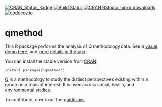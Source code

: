 [![CRAN_Status_Badge](http://www.r-pkg.org/badges/version/qmethod)](http://cran.r-project.org/web/packages/qmethod)
[![Build Status](https://travis-ci.org/aiorazabala/qmethod.svg)](https://travis-ci.org/aiorazabala/qmethod)
[![CRAN RStudio mirror downloads](http://cranlogs.r-pkg.org/badges/qmethod)](http://cran.r-project.org/web/packages/qmethod/index.html)
[![codecov.io](https://codecov.io/github/aiorazabala/qmethod/coverage.svg?branch=master)](https://codecov.io/github/aiorazabala/qmethod?branch=master)

qmethod
=======
This R package performs the analysis of Q methodology data. See a [visual demo here](https://azabala.shinyapps.io/qmethod-gui/), and [more details in the wiki](https://github.com/aiorazabala/qmethod/wiki).

You can install the stable version from [CRAN](http://cran.r-project.org/web/packages/qmethod/index.html):

```{r}
install.packages('qmethod')
```

[Q](http://qmethod.org/about) is a methodology to study the distinct perspectives existing within a group on a topic of interest. It is used across social, health, and environmental studies.

To contribute, check out the [guidelines](https://github.com/aiorazabala/qmethod/blob/master/CONTRIBUTING.md).
